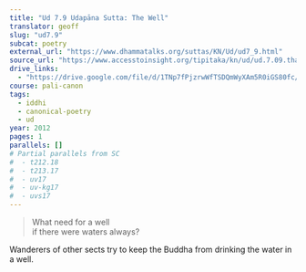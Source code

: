 ```yaml
---
title: "Ud 7.9 Udapāna Sutta: The Well"
translator: geoff
slug: "ud7.9"
subcat: poetry
external_url: "https://www.dhammatalks.org/suttas/KN/Ud/ud7_9.html"
source_url: "https://www.accesstoinsight.org/tipitaka/kn/ud/ud.7.09.than.html"
drive_links:
  - "https://drive.google.com/file/d/1TNp7fPjzrwWfTSDQmWyXAm5R0iGS80fc/view?usp=drivesdk"
course: pali-canon
tags:
  - iddhi
  - canonical-poetry
  - ud
year: 2012
pages: 1
parallels: []
# Partial parallels from SC
#  - t212.18
#  - t213.17
#  - uv17
#  - uv-kg17
#  - uvs17
---
```


> What need for a well  
if there were waters always?

Wanderers of other sects try to keep the Buddha from drinking the water in a well.

